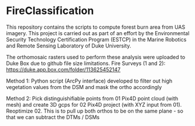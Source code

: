 # FireClassification
This repository contains the scripts to compute forest burn area from UAS imagery. This project is carried out as part of an effort by the Environmental Security Technology Certification Program (ESTCP) in the Marine Robotics and Remote Sensing Laboratory of Duke University. 

The orthomosaic rasters used to perform these analysis were uploaded to Duke Box due to github file size limitations. Fire Surveys (1 and 2): https://duke.app.box.com/folder/113625452147

Method 1: Python script (ArcPy interface) developed to filter out high vegetation values from the DSM and mask the ortho accordingly 

Method 2: Pick distinguishifiable points from 01 Pix4D point cloud (with mesh) and create 3D gcps for 02 Pix4D project (with XYZ input from 01). Reoptimize 02. This is to pull up both orthos to be on the same plane - so that we can subtract the DTMs / DSMs 
